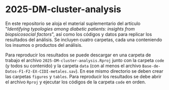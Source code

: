 # 2025-DM-cluster-analysis
En este repositorio se aloja el material suplementario del artículo "_Identifying typologies among diabetic patients: insights from biopsicosocial factors_", así como los códigos y datos para replicar los resultados del análisis. Se incluyen cuatro carpetas, cada una conteniendo los insumos o productos del análisis.

Para reproducir los resultados se puede descargar en una carpeta de trabajo el archivo `2025-DM-cluster-analysis.Rproj` junto con la carpeta `code` (y todos su contenido) y la carpeta `data` (con al menos el archivo `Base-de-Datos-F1-F2-EX-CIDI-metales.sav`). En ese mismo directorio se deben crear las carpetas `figures` y `tables`. Para reproducir los resultados se debe abrir el archivo `Rproj` y ejecutar los códigos de la carpeta `code` en orden.
